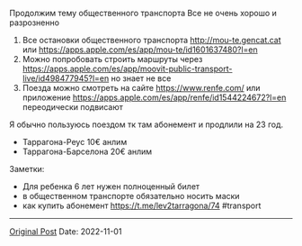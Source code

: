 Продолжим тему общественного транспорта
Все не очень хорошо и разрозненно

1. Все остановки общественного транспорта http://mou-te.gencat.cat или https://apps.apple.com/es/app/mou-te/id1601637480?l=en
2. Можно попробовать строить маршруты через https://apps.apple.com/es/app/moovit-public-transport-live/id498477945?l=en но знает не все
3. Поезда можно смотреть на сайте https://www.renfe.com/ или приложение https://apps.apple.com/es/app/renfe/id1544224672?l=en переодически подвисают

Я обычно пользуюсь поездом тк там абонемент и продлили на 23 год. 
- Таррагона-Реус 10€ анлим
- Таррагона-Барселона 20€ анлим 

Заметки:
- Для ребенка 6 лет нужен полноценный билет
- в общественном транспорте обязательно носить маски
- как купить абонемент https://t.me/lev2tarragona/74
#transport

---
[Original Post](https://t.me/lev2tarragona/549)
Date: 2022-11-01
